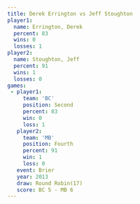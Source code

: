 ```yaml
---
title: Derek Errington vs Jeff Stoughton
player1:                
  name: Errington, Derek
  percent: 83           
  wins: 0               
  losses: 1             
player2:                
  name: Stoughton, Jeff 
  percent: 91           
  wins: 1               
  losses: 0             
games:
 - player1:          
     team: 'BC'      
     position: Second
     percent: 83     
     win: 0          
     loss: 1         
   player2:          
     team: 'MB'      
     position: Fourth
     percent: 91     
     win: 1          
     loss: 0         
   event: Brier         
   year: 2013           
   draw: Round Robin(17)
   score: BC 5 - MB 6   
---
```

